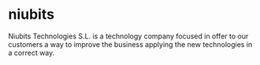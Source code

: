 # niubits
Niubits Technologies S.L. is a technology company focused in offer to our customers a way to improve the business applying the new technologies in a correct way.
